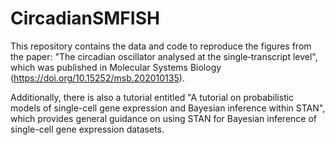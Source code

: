 # CircadianSMFISH

This repository contains the data and code to reproduce the figures from the paper: "The circadian oscillator analysed at the single‐transcript level", which was published in Molecular Systems Biology  (https://doi.org/10.15252/msb.202010135).

Additionally, there is also a tutorial entitled "A tutorial on probabilistic models of single-cell gene expression and Bayesian inference within STAN", which provides general guidance on using STAN for Bayesian inference of single-cell gene expression datasets.
